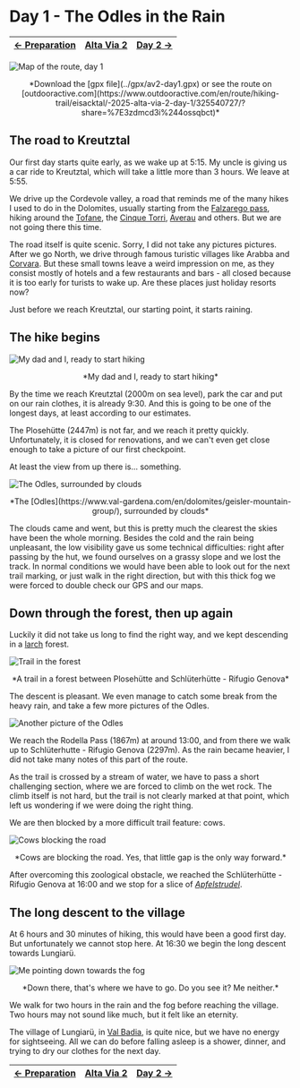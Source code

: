 # Day 1 - The Odles in the Rain

|[← Preparation](../preparation)|[Alta Via 2](../)|[Day 2 →](../day2)|
|:-|:-:|-:|

![Map of the route, day 1](../img/20-0000-map.png)
<p align="center">
*Download the [gpx file](../gpx/av2-day1.gpx) or see the route on
[outdooractive.com](https://www.outdooractive.com/en/route/hiking-trail/eisacktal/-2025-alta-via-2-day-1/325540727/?share=%7E3zdmcd3i%244ossqbct)*
</p>

## The road to Kreutztal

Our first day starts quite early, as we wake up at 5:15. My uncle is
giving us a car ride to Kreutztal, which will take a little more than
3 hours. We leave at 5:55.

We drive up the Cordevole valley, a road that reminds me of the
many hikes I used to do in the Dolomites, usually starting from the
[Falzarego pass](https://en.wikipedia.org/wiki/Falzarego_Pass),
hiking around the [Tofane](https://en.wikipedia.org/wiki/Tofane),
the [Cinque Torri](https://en.wikipedia.org/wiki/Cinque_Torri),
[Averau](https://en.wikipedia.org/wiki/Averau) and others.
But we are not going there this time.

The road itself is quite scenic.  Sorry, I did not
take any pictures pictures.  After we go North, we
drive through famous turistic villages like Arabba and
[Corvara](https://en.wikipedia.org/wiki/Corvara%2C_South_Tyrol).
But these small towns leave a weird impression on me, as they consist
mostly of hotels and a few restaurants and bars - all closed because
it is too early for turists to wake up. Are these places just holiday
resorts now?

Just before we reach Kreutztal, our starting point, it starts raining.

## The hike begins

![My dad and I, ready to start hiking](../img/20-0924-kreutztal.jpg)
<p align="center">*My dad and I, ready to start hiking*</p>

By the time we reach Kreutztal (2000m on sea level), park the car and
put on our rain clothes, it is already 9:30. And this is going to be
one of the longest days, at least according to our estimates.

The Plosehütte (2447m) is not far, and we reach it pretty
quickly. Unfortunately, it is closed for renovations, and we can't even
get close enough to take a picture of our first checkpoint.

At least the view from up there is... something.

![The Odles, surrounded by clouds](../img/20-1033-odles-clouds.jpg)
<p align="center">*The
[Odles](https://www.val-gardena.com/en/dolomites/geisler-mountain-group/),
surrounded by clouds*</p>

The clouds came and went, but this is pretty much the clearest the
skies have been the whole morning. Besides the cold and the rain being
unpleasant, the low visibility gave us some technical difficulties: right
after passing by the hut, we found ourselves on a grassy slope and we
lost the track. In normal conditions we would have been able to look
out for the next trail marking, or just walk in the right direction, but
with this thick fog we were forced to double check our GPS and our maps.

## Down through the forest, then up again

Luckily it did not take us long to find the right way, and we kept descending
in a [larch](https://en.wikipedia.org/wiki/Larch) forest.

![Trail in the forest](../img/20-1150-forest.jpg)
<p align="center">*A trail in a forest between Plosehütte and
Schlüterhütte - Rifugio Genova*</p>

The descent is pleasant. We even manage to catch some break from the
heavy rain, and take a few more pictures of the Odles.

![Another picture of the Odles](../img/20-1211-odles.jpg)

We reach the Rodella Pass (1867m) at around 13:00, and from there we
walk up to Schlüterhutte - Rifugio Genova (2297m). As the rain became
heavier, I did not take many notes of this part of the route.

As the trail is crossed by a stream of water, we have to pass a short
challenging section, where we are forced to climb on the wet rock.
The climb itself is not hard, but the trail is not clearly marked
at that point, which left us wondering if we were doing the right thing.

We are then blocked by a more difficult trail feature: cows.

![Cows blocking the road](../img/20-1324-cows.jpg)
<p align="center">
*Cows are blocking the road. Yes, that little gap is the only way forward.*
</p>

After overcoming this zoological obstacle, we reached the
Schlüterhütte - Rifugio Genova at 16:00 and we stop for a slice of
[*Apfelstrudel*](https://en.wikipedia.org/wiki/Apple_strudel).

## The long descent to the village

At 6 hours and 30 minutes of hiking, this would have been a good
first day.  But unfortunately we cannot stop here. At 16:30 we begin
the long descent towards Lungiarü.

![Me pointing down towards the fog](../img/20-1703-descent.jpg)
<p align="center">
*Down there, that's where we have to go. Do you see it? Me neither.*
</p>

We walk for two hours in the rain and the fog before reaching the
village. Two hours may not sound like much, but it felt like an
eternity.

The village of Lungiarü, in
[Val Badia](https://en.wikipedia.org/wiki/Val_Badia), is quite nice, but
we have no energy for sightseeing. All we can do before falling asleep
is a shower, dinner, and trying to dry our clothes for the next day.

|[← Preparation](../preparation)|[Alta Via 2](../)|[Day 2 →](../day2)|
|:-|:-:|-:|
